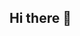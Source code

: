 ## Hi there 👋

<!--
**tpbdaydreamer/tpbdaydreamer** is a ✨ _special_ ✨ repository because its `README.md` (this file) appears on your GitHub profile.

Here are some ideas to get you started:

- 🔭 I’m currently working on getting started using Obsidian and trying to finally get organized with Task and Project management for teaching and life.
- 🌱 I’m currently learning how to use Obsidian😉
- 🤔 I’m looking for help with the best ways to stay organized with, use, and not get sucked into Obsidian while being a teacher with ADHD😉
- 😄 Pronouns: she/her
- ⚡ Fun fact: I've been into playing 'modern' boardgame for most of my life and **_love_** playing them on Board Game Arena🥰!
-->
